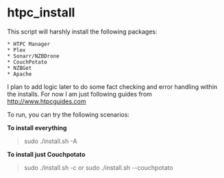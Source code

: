 # htpc_install

This script will harshly install the following packages:

    * HTPC Manager
    * Plex
    * Sonarr/NZBDrone
    * CouchPotato
    * NZBGet
    * Apache

I plan to add logic later to do some fact checking and error handling within the installs.
For now I am just following guides from http://www.htpcguides.com

To run, you can try the following scenarios:

**To install everything**
> sudo ./install.sh -A

**To install just Couchpotato**
> sudo ./install.sh -c
> or
> sudo ./install.sh --couchpotato


